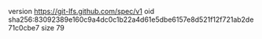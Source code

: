 version https://git-lfs.github.com/spec/v1
oid sha256:83092389e160c9a4dc0c1b22a4d61e5dbe6157e8d521f12f721ab2de71c0cbe7
size 79

